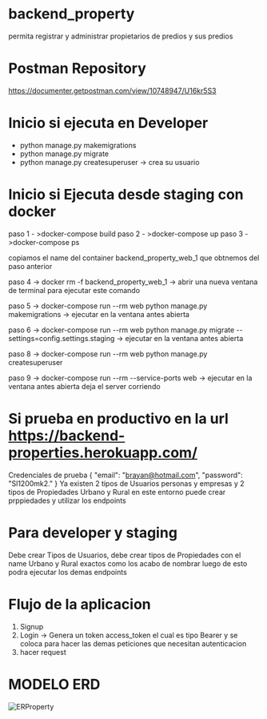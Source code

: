 # backend_property
permita registrar y administrar propietarios de predios y sus predios


# Postman Repository
https://documenter.getpostman.com/view/10748947/U16kr5S3
# Inicio si ejecuta en Developer
* python manage.py makemigrations
* python manage.py migrate
* python manage.py createsuperuser -> crea su usuario

# Inicio si Ejecuta desde staging con docker

paso 1 - >docker-compose build
paso 2 - >docker-compose up
paso 3 - >docker-compose ps

copiamos el name del container backend_property_web_1 que obtnemos del paso anterior

paso 4 -> docker rm -f backend_property_web_1 -> abrir una nueva ventana de terminal para ejecutar este comando

paso 5 -> docker-compose run --rm web python manage.py makemigrations -> ejecutar en la ventana antes abierta

paso 6 -> docker-compose run --rm web python manage.py migrate --settings=config.settings.staging -> ejecutar en la ventana antes abierta

paso 8 -> docker-compose run --rm web python manage.py createsuperuser

paso 9 -> docker-compose run --rm --service-ports web -> ejecutar en la ventana antes abierta deja el server corriendo

# Si prueba en productivo en la url https://backend-properties.herokuapp.com/
Credenciales de prueba 
{
  "email": "brayan@hotmail.com",
  "password": "Sl1200mk2."
}
Ya existen 2 tipos de Usuarios personas y empresas y 2 tipos de Propiedades Urbano y Rural en este entorno puede crear prppiedades y utilizar los endpoints


# Para developer y staging

Debe crear Tipos de Usuarios, debe crear tipos de Propiedades con el name Urbano y Rural exactos como los acabo de nombrar luego de esto podra ejecutar los demas endpoints



# Flujo de la aplicacion

1. Signup
2. Login -> Genera un token access_token el cual es tipo Bearer y se coloca para hacer las demas peticiones que necesitan autenticacion 
3. hacer request


# MODELO ERD
![ERProperty](https://user-images.githubusercontent.com/45110746/132963288-681ea43e-c5e9-48e8-b707-e3a4c963b5a9.png)

